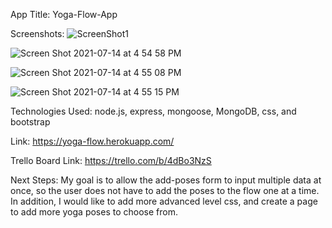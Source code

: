 App Title: 
Yoga-Flow-App

Screenshots:
![ScreenShot1](https://user-images.githubusercontent.com/84697174/125707818-d62232dd-23c0-477a-983b-28092b31dd1e.png)

![Screen Shot 2021-07-14 at 4 54 58 PM](https://user-images.githubusercontent.com/84697174/125707840-0f865c81-1330-462f-a836-e856435d6cc7.png)

![Screen Shot 2021-07-14 at 4 55 08 PM](https://user-images.githubusercontent.com/84697174/125707846-0f4cb566-db1f-4a51-b30e-41780cda0ebf.png)

![Screen Shot 2021-07-14 at 4 55 15 PM](https://user-images.githubusercontent.com/84697174/125707851-b62fd813-63ef-4bc2-a860-6706c6d9375e.png)


Technologies Used:
node.js, express, mongoose, MongoDB, css, and bootstrap


Link:
https://yoga-flow.herokuapp.com/

Trello Board Link:
https://trello.com/b/4dBo3NzS

Next Steps:
My goal is to allow the add-poses form to input multiple data at once, so the user does not have to add the poses to the flow one at a time. In addition, I would like to add more advanced level css, and create a page to add more yoga poses to choose from.
